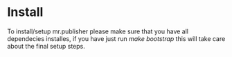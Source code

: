 # Install

To install/setup mr.publisher please make sure that you have all dependecies installes, if you have just run *make bootstrap* this will take care about the final setup steps.

